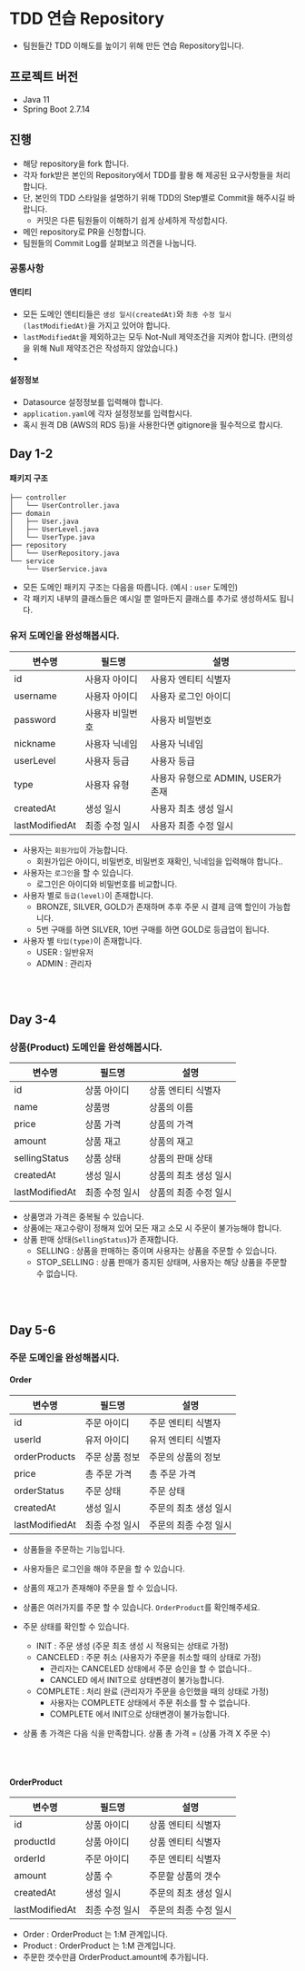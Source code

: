 # TDD 연습 Repository
* 팀원들간 TDD 이해도를 높이기 위해 만든 연습 Repository입니다.

## 프로젝트 버전
* Java 11
* Spring Boot 2.7.14

## 진행
* 해당 repository을 fork 합니다.
* 각자 fork받은 본인의 Repository에서 TDD를 활용 해 제공된 요구사항들을 처리합니다.
* 단, 본인의 TDD 스타일을 설명하기 위해 TDD의 Step별로 Commit을 해주시길 바랍니다.
  * 커밋은 다른 팀원들이 이해하기 쉽게 상세하게 작성합시다.
* 메인 repository로 PR을 신청합니다. 
* 팀원들의 Commit Log를 살펴보고 의견을 나눕니다.

### 공통사항
#### 엔티티
* 모든 도메인 엔티티들은 `생성 일시(createdAt)`와 `최종 수정 일시(lastModifiedAt)`을 가지고 있어야 합니다.
* `lastModifiedAt`을 제외하고는 모두 Not-Null 제약조건을 지켜야 합니다. (편의성을 위해 Null 제약조건은 작성하지 않았습니다.)
* 
#### 설정정보
* Datasource 설정정보를 입력해야 합니다.
* `application.yaml`에 각자 설정정보를 입력합시다.
* 혹시 원격 DB (AWS의 RDS 등)을 사용한다면 gitignore을 필수적으로 합시다.

## Day 1-2

#### 패키지 구조
```text
├── controller
│   └── UserController.java
├── domain
│   ├── User.java
│   ├── UserLevel.java
│   └── UserType.java
├── repository
│   └── UserRepository.java
└── service
    └── UserService.java

```
* 모든 도메인 패키지 구조는 다음을 따릅니다. (예시 : `user` 도메인)
* 각 패키지 내부의 클래스들은 예시일 뿐 얼마든지 클래스를 추가로 생성하셔도 됩니다.

### 유저 도메인을 완성해봅시다.
| 변수명            | 필드명      | 설명                       |
|----------------|----------|--------------------------|
| id             | 사용자 아이디  | 사용자 엔티티 식별자              |
| username       | 사용자 아이디  | 사용자 로그인 아이디              |
| password       | 사용자 비밀번호 | 사용자 비밀번호                 |
| nickname       | 사용자 닉네임  | 사용자 닉네임                   |
| userLevel      | 사용자 등급   | 사용자 등급                   |
| type           | 사용자 유형   | 사용자 유형으로 ADMIN, USER가 존재 |
| createdAt      | 생성 일시    | 사용자 최초 생성 일시             |
| lastModifiedAt | 최종 수정 일시 | 사용자 최종 수정 일시             |
* 사용자는 `회원가입`이 가능합니다.
  * 회원가입은 아이디, 비밀번호, 비밀번호 재확인, 닉네임을 입력해야 합니다..
* 사용자는 `로그인`을 할 수 있습니다.
  * 로그인은 아이디와 비밀번호를 비교합니다.
* 사용자 별로 `등급(level)`이 존재합니다.
  * BRONZE, SILVER, GOLD가 존재하며 추후 주문 시 결제 금액 할인이 가능합니다.
  * 5번 구매를 하면 SILVER, 10번 구매를 하면 GOLD로 등급업이 됩니다.
* 사용자 별 `타입(type)`이 존재합니다.
  * USER : 일반유저
  * ADMIN : 관리자

<br>
<br>

## Day 3-4

### 상품(Product) 도메인을 완성해봅시다.
| 변수명            | 필드명      | 설명           |
|----------------|----------|--------------|
| id             | 상품 아이디   | 상품 엔티티 식별자   |
| name           | 상품명      | 상품의 이름       |
| price          | 상품 가격    | 상품의 가격       |
| amount         | 상품 재고    | 상품의 재고       |
| sellingStatus  | 상품 상태    | 상품의 판매 상태    |
| createdAt      | 생성 일시    | 상품의 최초 생성 일시 |
| lastModifiedAt | 최종 수정 일시 | 상품의 최종 수정 일시 |
* 상품명과 가격은 중복될 수 있습니다.
* 상품에는 재고수량이 정해져 있어 모든 재고 소모 시 주문이 불가능해야 합니다.
* 상품 판매 상태(`SellingStatus`)가 존재합니다.
  * SELLING : 상품을 판매하는 중이며 사용자는 상품을 주문할 수 있습니다.
  * STOP_SELLING : 상품 판매가 중지된 상태며, 사용자는 해당 상품을 주문할 수 없습니다.
<br>
<br>

## Day 5-6
### 주문 도메인을 완성해봅시다.

#### Order
| 변수명            | 필드명      | 설명         |
|----------------|----------|------------|
| id             | 주문 아이디   | 주문 엔티티 식별자 |
| userId         | 유저 아이디   | 유저 엔티티 식별자 |
| orderProducts  | 주문 상품 정보 | 주문의 상품의 정보 |
| price          | 총 주문 가격  | 총 주문 가격    |
| orderStatus    | 주문 상태    | 주문 상태      |
| createdAt      | 생성 일시    | 주문의 최초 생성 일시 |
| lastModifiedAt | 최종 수정 일시 | 주문의 최종 수정 일시 |
* 상품들을 주문하는 기능입니다.
* 사용자들은 로그인을 해야 주문을 할 수 있습니다.
* 상품의 재고가 존재해야 주문을 할 수 있습니다.
* 상품은 여러가지를 주문 할 수 있습니다. `OrderProduct`를 확인해주세요.
* 주문 상태를 확인할 수 있습니다.
  * INIT : 주문 생성 (주문 최초 생성 시 적용되는 상태로 가정)
  * CANCELED : 주문 취소 (사용자가 주문을 취소할 때의 상태로 가정)
    * 관리자는 CANCELED 상태에서 주문 승인을 할 수 없습니다..
    * CANCLED 에서 INIT으로 상태변경이 불가능합니다.
  * COMPLETE : 처리 완료 (관리자가 주문을 승인했을 때의 상태로 가정)
    * 사용자는 COMPLETE 상태에서 주문 취소를 할 수 없습니다.
    * COMPLETE 에서 INIT으로 상태변경이 불가능합니다.

* 상품 총 가격은 다음 식을 만족합니다. 상품 총 가격 = (상품 가격 X 주문 수)


<br>
<br>

#### OrderProduct
| 변수명            | 필드명      | 설명           |
|----------------|----------|--------------|
| id             | 상품 아이디   | 상품 엔티티 식별자   |
| productId      | 상품 아이디   | 상품 엔티티 식별자   |
| orderId        | 주문 아이디   | 주문 엔티티 식별자   |
| amount         | 상품 수     | 주문할 상품의 갯수   |
| createdAt      | 생성 일시    | 주문의 최초 생성 일시    |
| lastModifiedAt | 최종 수정 일시 | 주문의 최종 수정 일시 |
* Order : OrderProduct 는 1:M 관계입니다.
* Product : OrderProduct 는 1:M 관계입니다.
* 주문한 갯수만큼 OrderProduct.amount에 추가됩니다.
